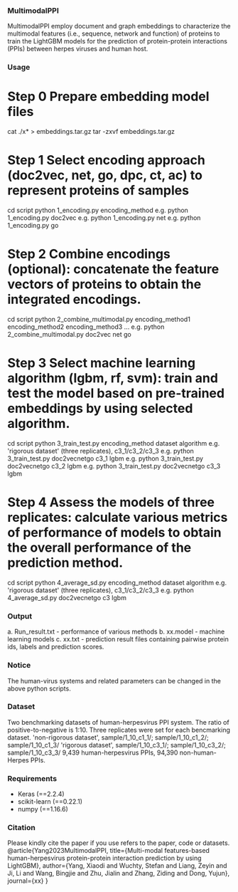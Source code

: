 ### MultimodalPPI ###
MultimodalPPI employ document and graph embeddings to characterize the multimodal features (i.e., sequence, network and function) of proteins to train the LightGBM models for the prediction of protein-protein interactions (PPIs) between herpes viruses and human host.

### Usage ###
# Step 0 Prepare embedding model files
  cat ./x* > embeddings.tar.gz 
  tar -zxvf embeddings.tar.gz

# Step 1 Select encoding approach (doc2vec, net, go, dpc, ct, ac) to represent proteins of samples
  cd script
  python 1_encoding.py encoding_method
  e.g. python 1_encoding.py doc2vec
  e.g. python 1_encoding.py net
  e.g. python 1_encoding.py go

# Step 2 Combine encodings (optional): concatenate the feature vectors of proteins to obtain the integrated encodings.
  cd script
  python 2_combine_multimodal.py encoding_method1 encoding_method2 encoding_method3 ...
  e.g. python 2_combine_multimodal.py doc2vec net go

# Step 3 Select machine learning algorithm (lgbm, rf, svm): train and test the model based on pre-trained embeddings by using selected algorithm.
  cd script
  python 3_train_test.py encoding_method dataset algorithm
  e.g. 'rigorous dataset' (three replicates), c3_1/c3_2/c3_3
  e.g. python 3_train_test.py doc2vecnetgo c3_1 lgbm
  e.g. python 3_train_test.py doc2vecnetgo c3_2 lgbm
  e.g. python 3_train_test.py doc2vecnetgo c3_3 lgbm

# Step 4 Assess the models of three replicates: calculate various metrics of performance of models to obtain the overall performance of the prediction method.
  cd script
  python 4_average_sd.py encoding_method dataset algorithm
  e.g. 'rigorous dataset' (three replicates), c3_1/c3_2/c3_3
  e.g. python 4_average_sd.py doc2vecnetgo c3 lgbm

### Output ###
a. Run_result.txt - performance of various methods
b. xx.model - machine learning models
c. xx.txt - prediction result files containing pairwise protein ids, labels and prediction scores.


### Notice ###
The human-virus systems and related parameters can be changed in the above python scripts.

### Dataset ###
  Two benchmarking datasets of human-herpesvirus PPI system. The ratio of positive-to-negative is 1:10. Three replicates were set for each bencmarking dataset.
  'non-rigorous dataset', sample/1_10_c1_1/; sample/1_10_c1_2/; sample/1_10_c1_3/
  'rigorous dataset', sample/1_10_c3_1/; sample/1_10_c3_2/; sample/1_10_c3_3/
  9,439 human-herpesvirus PPIs, 94,390 non-human-Herpes PPIs.
  
### Requirements ###
  - Keras (==2.2.4)
  - scikit-learn (==0.22.1)
  - numpy (==1.16.6)

### Citation ###
Please kindly cite the paper if you use refers to the paper, code or datasets.
@article{Yang2023MultimodalPPI,
  title={Multi-modal features-based human-herpesvirus protein-protein interaction prediction by using LightGBM},
  author={Yang, Xiaodi and Wuchty, Stefan and Liang, Zeyin and Ji, Li and Wang, Bingjie and Zhu, Jialin and Zhang, Ziding and Dong, Yujun},
  journal={xx}
}


